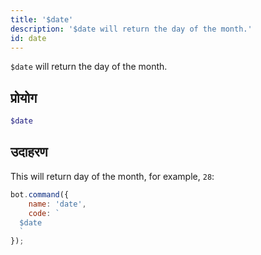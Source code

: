 ```yaml
---
title: '$date'
description: '$date will return the day of the month.'
id: date
---
```


`$date` will return the day of the month.

## प्रोयोग

```php
$date
```

## उदाहरण

This will return day of the month, for example, `28`:

```javascript
bot.command({
    name: 'date',
    code: `
  $date
  `
});
```